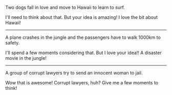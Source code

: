 Two dogs fall in love and move to Hawaii to learn to surf.

I'll need to think about that. But your idea is amazing! I love the bit about Hawaii!

---

A plane crashes in the jungle and the passengers have to walk 1000km to safety.

I'll spend a few moments considering that. But I love your idea!! A disaster movie in the jungle!

---

A group of corrupt lawyers try to send an innocent woman to jail.

Wow that is awesome! Corrupt lawyers, huh? Give me a few moments to think!